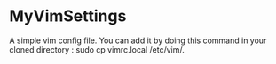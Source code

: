 # MyVimSettings

A simple vim config file.
You can add it by doing this command in your cloned directory :
sudo cp vimrc.local /etc/vim/.
